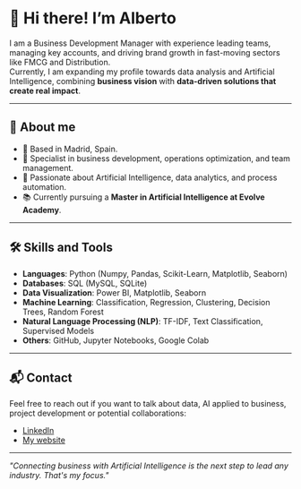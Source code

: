 # 👋 Hi there! I’m Alberto

I am a Business Development Manager with experience leading teams, managing key accounts, and driving brand growth in fast-moving sectors like FMCG and Distribution.  
Currently, I am expanding my profile towards data analysis and Artificial Intelligence, combining **business vision** with **data-driven solutions that create real impact**.

---

## 🚀 About me

- 📍 Based in Madrid, Spain.
- 🎯 Specialist in business development, operations optimization, and team management.
- 🧠 Passionate about Artificial Intelligence, data analytics, and process automation.
- 📚 Currently pursuing a **Master in Artificial Intelligence at Evolve Academy**.

---

## 🛠️ Skills and Tools

- **Languages**: Python (Numpy, Pandas, Scikit-Learn, Matplotlib, Seaborn)
- **Databases**: SQL (MySQL, SQLite)
- **Data Visualization**: Power BI, Matplotlib, Seaborn
- **Machine Learning**: Classification, Regression, Clustering, Decision Trees, Random Forest
- **Natural Language Processing (NLP)**: TF-IDF, Text Classification, Supervised Models
- **Others**: GitHub, Jupyter Notebooks, Google Colab

---

## 📬 Contact

Feel free to reach out if you want to talk about data, AI applied to business, project development or potential collaborations:

- [LinkedIn](https://www.linkedin.com/in/albertogarciai/)
- [My website](https://albertogarcia.carrd.co/)

---

*"Connecting business with Artificial Intelligence is the next step to lead any industry. That's my focus."*

